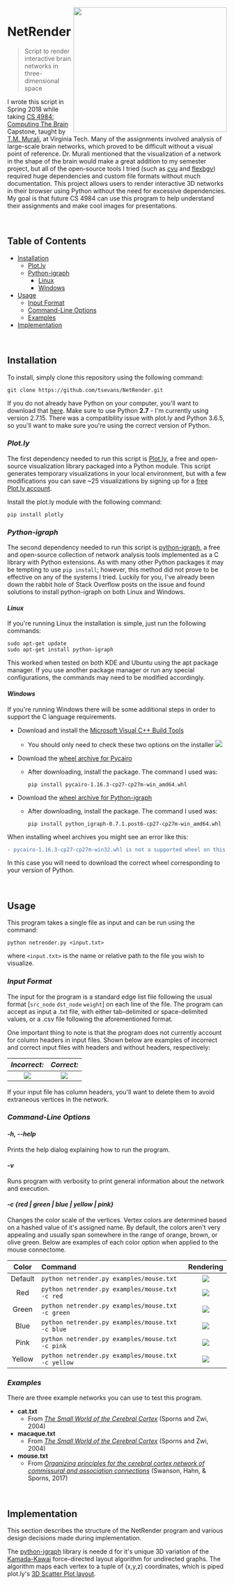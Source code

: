 <img src="images/icon.png" align="right" height="286" width="352"/>

# NetRender
> Script to render interactive brain networks in three-dimensional space

I wrote this script in Spring 2018 while taking [CS 4984: Computing The Brain](http://courses.cs.vt.edu/cs4984/2018-spring-computing-the-brain/) Capstone, taught by [T.M. Murali](http://bioinformatics.cs.vt.edu/~murali/), at Virginia Tech. 
Many of the assignments involved analysis of large-scale brain networks, which proved to be difficult without a visual point of reference. 
Dr. Murali mentioned that the visualization of a network in the shape of the brain would make a great addition to my semester project, but all of the open-source tools I tried (such as [cvu](https://github.com/aestrivex/cvu) and [flexbgv](https://sourceforge.net/projects/flexbgv/)) required huge dependencies and custom file formats without much documentation.
This project allows users to render interactive 3D networks in their browser using Python without the need for excessive dependencies. 
My goal is that future CS 4984 can use this program to help understand their assignments and make cool images for presentations.

<br>

## Table of Contents
  * [Installation](#installation)
    - [Plot.ly](#plot.ly)
    - [Python-igraph](#python-igraph)
      - [Linux](#linux)
      - [Windows](#windows)
  * [Usage](#usage)
    - [Input Format](#input-format)
    - [Command-Line Options](#command-line-options)
    - [Examples](#examples)
  * [Implementation](#implementation)

<br>

## Installation
To install, simply clone this repository using the following command: 
```commandline
git clone https://github.com/tsevans/NetRender.git
```

If you do not already have Python on your computer, you'll want to download that [here](https://www.python.org/downloads/). 
Make sure to use Python **2.7** - I'm currently using version 2.7.15. 
There was a compatibility issue with plot.ly and Python 3.6.5, so you'll want to make sure you're using the correct version of Python.

### *Plot.ly*

The first dependency needed to run this script is [Plot.ly](https://plot.ly/), a free and open-source visualization library packaged into a Python module.
This script generates temporary visualizations in your local environment, but with a few modifications you can save ~25 visualizations by signing up for a [free Plot.ly account](https://plot.ly/accounts/login/#/).

Install the plot.ly module with the following command:
```commandline
pip install plotly
```

### *Python-igraph*

The second dependency needed to run this script is [python-igraph](http://igraph.org/python/), a free and open-source collection of network analysis tools implemented as a C library with Python extensions.
As with many other Python packages it may be tempting to use `pip install`; however, this method did not prove to be effective on any of the systems I tried.
Luckily for you, I've already been down the rabbit hole of Stack Overflow posts on the issue and found solutions to install python-igraph on both Linux and Windows.

#### *Linux*

If you're running Linux the installation is simple, just run the following commands:
```commandline
sudo apt-get update
sudo apt-get install python-igraph
```
This worked when tested on both KDE and Ubuntu using the apt package manager.
If you use another package manager or run any special configurations, the commands may need to be modified accordingly.

#### *Windows*

If you're running Windows there will be some additional steps in order to support the C language requirements.

* Download and install the [Microsoft Visual C++ Build Tools](https://www.visualstudio.com/downloads/#build-tools-for-visual-studio-2017)
    
    * You should only need to check these two options on the installer 
      <img src="images/build_tools.png">

* Download the [wheel archive for Pycairo](https://www.lfd.uci.edu/~gohlke/pythonlibs/#pycairo)
    
    * After downloading, install the package. The command I used was:
        ```commandline
        pip install pycairo-1.16.3-cp27-cp27m-win_amd64.whl 
        ```

* Download the [wheel archive for Python-igraph](https://www.lfd.uci.edu/~gohlke/pythonlibs/#python-igraph)
    
    * After downloading, install the package. The command I used was:
        ```commandline
        pip install python_igraph-0.7.1.post6-cp27-cp27m-win_amd64.whl 
        ```
        
When installing wheel archives you might see an error like this:
```diff
- pycairo-1.16.3-cp27-cp27m-win32.whl is not a supported wheel on this platform.
```
In this case you will need to download the correct wheel corresponding to your version of Python.

<br>

## Usage

This program takes a single file as input and can be run using the command:
```commandline
python netrender.py <input.txt>
```
where `<input.txt>` is the name or relative path to the file you wish to visualize.

### *Input Format*
The input for the program is a standard edge list file following the usual format [`src_node` `dst_node` `weight`] on each line of the file. The program can accept as input a .txt file, with either tab-delimited or space-delimited values, or a .csv file following the aforementioned format.

One important thing to note is that the program does not currently account for column headers in input files. Shown below are examples of incorrect and correct input files with headers and without headers, respectively:

*Incorrect:*                                                    |  *Correct:*
:--------------------------------------------------------------:|:--------------------------------------------------------------:
<img src="images/bad_input_file.png">  |  <img src="images/good_input_file.png">

If your input file has column headers, you'll want to delete them to avoid extraneous vertices in the network.

### *Command-Line Options*
#### *-h, --help*
Prints the help dialog explaining how to run the program.

#### *-v*
Runs program with verbosity to print general information about the network and execution.

#### *-c {red | green | blue | yellow | pink}*
Changes the color scale of the vertices.
Vertex colors are determined based on a hashed value of it's assigned name. 
By default, the colors aren't very appealing and usually span somewhere in the range of orange, brown, or olive green.
Below are examples of each color option when applied to the mouse connectome.

Color       | Command                                                       | Rendering
:----------:|:--------------------------------------------------------------|:---------------------------------:
Default     | `python netrender.py examples/mouse.txt`           | <img src="images/color_default.png">
Red         | `python netrender.py examples/mouse.txt -c red`    | <img src="images/color_red.png">
Green       | `python netrender.py examples/mouse.txt -c green`  | <img src="images/color_green.png">
Blue        | `python netrender.py examples/mouse.txt -c blue`   | <img src="images/color_blue.png">
Pink        | `python netrender.py examples/mouse.txt -c pink`   | <img src="images/color_pink.png">
Yellow      | `python netrender.py examples/mouse.txt -c yellow` | <img src="images/color_yellow.png">


### *Examples*
There are three example networks you can use to test this program.

* **cat.txt**
    * From [_The Small World of the Cerebral Cortex_](https://www.ncbi.nlm.nih.gov/pubmed/15319512) (Sporns and Zwi, 2004)
* **macaque.txt**
    * From [_The Small World of the Cerebral Cortex_](https://www.ncbi.nlm.nih.gov/pubmed/15319512) (Sporns and Zwi, 2004)
* **mouse.txt**
    * From [_Organizing principles for the cerebral cortex network of commissural and association connections_](http://www.pnas.org/content/pnas/114/45/E9692.full.pdf) (Swanson, Hahn, & Sporns, 2017)

<br>    

## Implementation
This section describes the structure of the NetRender program and various design decisions made during implementation.

The [python-igraph](http://igraph.org/python/) library is neede d for it's unique 3D variation of the [Kamada-Kawai](http://citeseerx.ist.psu.edu/viewdoc/download?doi=10.1.1.387.7401&rep=rep1&type=pdf) force-directed layout algorithm for undirected graphs.
The algorithm maps each vertex to a tuple of (x,y,z) coordinates, which is piped plot.ly's [3D Scatter Plot layout](https://plot.ly/python/3d-scatter-plots/). 
 